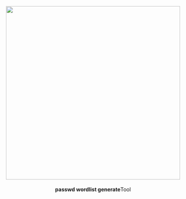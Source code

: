<h2 align="center"> <img src="https://github.com/Student820/Wordlist-/blob/main/dark ᚓTm.jpg" width="470" /> </h2>

<p align="center">
<p align="center"><b>passwd wordlist generate</b <code>Tool</code></p>


